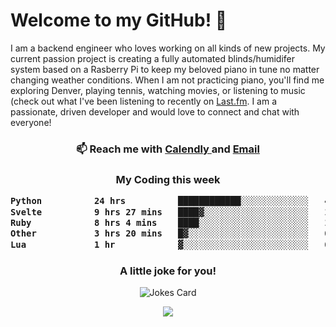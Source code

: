 <h1> Welcome to my GitHub! 👋 </h1>


  I am a backend engineer who loves working on all kinds of new projects. My current passion project is creating a fully automated blinds/humidifer system based on a Rasberry Pi to keep my beloved piano in tune no matter changing weather conditions. When I am not practicing piano, you'll find me exploring Denver, playing tennis, watching movies, or listening to music (check out what I've been listening to recently on [Last.fm](https://www.last.fm/user/mballa000). I am a passionate, driven developer and would love to connect and chat with everyone!

<h3 align = "center"> 📫 Reach me with <a href = "https://calendly.com/msbrandt00/30min"> Calendly </a> and <a href="mailto:msbrandt00@gmail.com">Email</a> 
 </h3>


 
<div align = "center"
[![Anurag's GitHub stats](https://github-readme-stats.vercel.app/api?username=mbrandt00)](https://github.com/anuraghazra/github-readme-stats)
          </div>
<h3 align="center">
  My Coding this week
<!--START_SECTION:waka-->

```txt
Python          24 hrs          ████████████░░░░░░░░░░░░░   48.35 %
Svelte          9 hrs 27 mins   ████▓░░░░░░░░░░░░░░░░░░░░   19.06 %
Ruby            8 hrs 4 mins    ████░░░░░░░░░░░░░░░░░░░░░   16.27 %
Other           3 hrs 20 mins   █▓░░░░░░░░░░░░░░░░░░░░░░░   06.73 %
Lua             1 hr            ▓░░░░░░░░░░░░░░░░░░░░░░░░   02.04 %
```

<!--END_SECTION:waka-->

### A little joke for you!

![Jokes Card](https://readme-jokes.vercel.app/api?hideBorder)

<a href="https://www.linkedin.com/in/mbrandt00/"><img src="https://img.shields.io/badge/linkedin-%230077B5.svg?&style=for-the-badge&logo=linkedin&logoColor=white" /></a>
